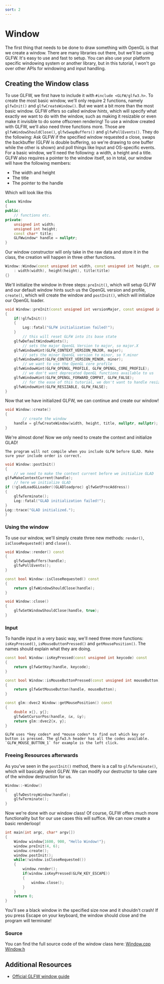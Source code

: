 ```yaml
---
sort: 2
---
```


# Window
The first thing that needs to be done to draw something with OpenGL is that we create a window. There are many libraries out there, but we'll be using GLFW. It's easy to use and fast to setup.
You can also use your platform specific windowing system or another library, but in this tutorial, I won't go over other APIs for windowing and input handling.

## Creating the Window class
To use GLFW, we first have to include it with `#include <GLFW/glfw3.h>`. To create the most basic window, we'll only require 2 functions, namely `glfwInit()` and `glfwCreateWindow()`.
But we want a bit more than the most basic window.
GLFW offers so called *window hints*, which will specify what exactly we want to do with the window, such as making it resizable or even make it invisible to do some offscreen rendering!
To use a window created with GLFW, we'll also need three functions more. Those are `glfwWindowShouldClose()`, `glfwSwapBuffers()` and `glfwPollEvents()`.
They do the following: Ask GLFW if the specified window requested a close, swaps the backbuffer (GLFW is double buffering, so we're drawing to one buffer while the other is shown) and poll things like Input and OS-specific events.
For a basic window, we'll need the following: a width, a height and a title.
GLFW also requires a pointer to the window itself, so in total, our window will have the following members:
* The width and height
* The title
* The pointer to the handle

Which will look like this
```cpp
class Window
{
public:
    // functions etc.
private:
    unsigned int width;
    unsigned int height;
    const char* title;
    GLFWwindow* handle = nullptr;
}
```
Our window constructor will only take in the raw data and store it in the class, the creation will happen in three other functions.
```cpp
Window::Window(const unsigned int width, const unsigned int height, const char* title)
    : width(width), height(height), title(title)
{}
```
We'll initialize the window in three steps: `preInit()`, which will setup GLFW and our default window hints such us the OpenGL version and profile, `create()`, which will create the window and `postInit()`, which will initialize our OpenGL loader.
```cpp
void Window::preInit(const unsigned int versionMajor, const unsigned int versionMinor)
{
    if(!glfwInit())
    {
        Log::fatal("GLFW initialization failed!");
    }
        // this will reset GLFW into its base state
    glfwDefaultWindowHints();
        // sets the major OpenGL Version to major, so major.X
    glfwWindowHint(GLFW_CONTEXT_VERSION_MAJOR, major);
        // sets the minor OpenGL version to minor, so Y.minor
    glfwWindowHint(GLFW_CONTEXT_VERSION_MINOR, minor);
        // we want to use the OpenGL core profile
    glfwWindowHint(GLFW_OPENGL_PROFILE, GLFW_OPENGL_CORE_PROFILE);
        // we don't want deprecated OpenGL functions available to us
    glfwWindowHint(GLFW_OPENGL_FORWARD_COMPAT, GLFW_FALSE);
        // for the ease of this tutorial, we don't want to handle resizing for now
    glfwWindowHint(GLFW_RESIZABLE, GLFW_FALSE);
}
```
Now that we have initialized GLFW, we can continue and create our window!
```cpp
void Window::create()
{
        // create the window
    handle = glfwCreateWindow(width, height, title, nullptr, nullptr);
}
```
We're almost done! Now we only need to create the context and initialize GLAD!
```warning
The program will not compile when you include GLFW before GLAD. Make sure your include order is correct.
```
```cpp
void Window::postInit()
{
    // we need to make the context current before we initialize GLAD
glfwMakeContextCurrent(handle);
    // here we initialize GLAD
if (!gladLoadGLLoader((GLADloadproc) glfwGetProcAddress))
{
	glfwTerminate();
	Log::fatal("GLAD initialization failed!");
}
Log::trace("GLAD initialized.");
}
```
### Using the window
To use our window, we'll simply create three new methods: `render()`, `isCloseRequested()` and `close()`.
```cpp
void Window::render() const
{
    glfwSwapBuffers(handle);
    glfwPollEvents();
}

const bool Window::isCloseRequested() const
{
    return glfwWindowShouldClose(handle);
}

void Window::close()
{
    glfwSetWindowShouldClose(handle, true);
}
```

### Input
To handle input in a very basic way, we'll need three more functions: `isKeyPressed()`, `isMouseButtonPressed()` and `getMousePosition()`. The names should explain what they are doing.
```cpp
const bool Window::isKeyPressed(const unsigned int keycode) const
{
    return glfwGetKey(handle, keycode);
}

const bool Window::isMouseButtonPressed(const unsigned int mouseButton) const
{
    return glfwGetMouseButton(handle, mouseButton);
}

const glm::dvec2 Window::getMousePosition() const
{
    double x{}, y{};
    glfwGetCursorPos(handle, &x, &y);
    return glm::dvec2{x, y};
}
```
```note
GLFW uses *key codes* and *mouse codes* to find out which key or button is pressed. The glfw3.h header has all the codes available. `GLFW_MOUSE_BUTTON_1` for example is the left click.
```

### Freeing Resources afterwards
As you've seen in the `postInit()` method, there is a call to `glfwTerminate()`, which will basically deinit GLFW. We can modify our destructor to take care of the window destruction for us.
```cpp
Window::~Window()
{
    glfwDestroyWindow(handle);
    glfwTerminate();
}
```
Now we're done with our window class! Of course, GLFW offers much more functionality but for our use cases this will suffice. We can now create a basic renderloop!
```cpp
int main(int argc, char* argv[])
{
    Window window{1600, 900, "Hello Window!"};
    window.preInit(4, 6);
    window.create();
    window.postInit();
    while(!window.isCloseRequested())
    {
        window.render();
        if(window.isKeyPressed(GLFW_KEY_ESCAPE))
        {
            window.close();
        }
    }
    return 0;
}
```
You'll see a black window in the specified size now and it shouldn't crash! If you press Escape on your keyboard, the window should close and the program will terminate!

### Source
You can find the full source code of the window class here: [Window.cpp](https://github.com/rtryan98/OpenGL/blob/master/base/src/Window.cpp) [Window.h](https://github.com/rtryan98/OpenGL/blob/master/base/src/Window.h)

## Additional Resources
* [Official GLFW window guide](https://www.glfw.org/docs/latest/window_guide.html)
